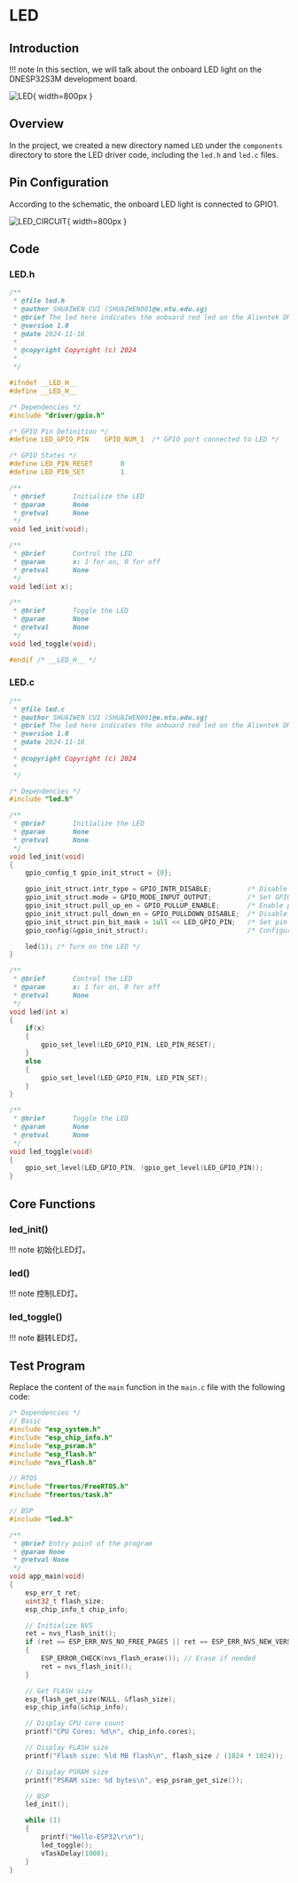 # LED

## Introduction

!!! note
    In this section, we will talk about the onboard LED light on the DNESP32S3M development board.

![LED](LED.png){ width=800px }

## Overview

In the project, we created a new directory named `LED` under the `components` directory to store the LED driver code, including the `led.h` and `led.c` files.

## Pin Configuration

According to the schematic, the onboard LED light is connected to GPIO1.

![LED_CIRCUIT](LED_CIRCUIT.png){ width=800px }

## Code

### LED.h
    
```c
/**
 * @file led.h
 * @author SHUAIWEN CUI (SHUAIWEN001@e.ntu.edu.sg)
 * @brief The led here indicates the onboard red led on the Alientek DNESP32S3M minimal development board.
 * @version 1.0
 * @date 2024-11-16
 * 
 * @copyright Copyright (c) 2024
 * 
 */

#ifndef __LED_H__
#define __LED_H__

/* Dependencies */
#include "driver/gpio.h"

/* GPIO Pin Definition */
#define LED_GPIO_PIN    GPIO_NUM_1  /* GPIO port connected to LED */

/* GPIO States */
#define LED_PIN_RESET       0
#define LED_PIN_SET         1

/**
 * @brief       Initialize the LED
 * @param       None
 * @retval      None
 */
void led_init(void);

/**
 * @brief       Control the LED
 * @param       x: 1 for on, 0 for off
 * @retval      None
 */
void led(int x);

/**
 * @brief       Toggle the LED
 * @param       None
 * @retval      None
 */
void led_toggle(void);

#endif /* __LED_H__ */

```

### LED.c

```c
/**
 * @file led.c
 * @author SHUAIWEN CUI (SHUAIWEN001@e.ntu.edu.sg)
 * @brief The led here indicates the onboard red led on the Alientek DNESP32S3M minimal development board.
 * @version 1.0
 * @date 2024-11-16
 * 
 * @copyright Copyright (c) 2024
 * 
 */

/* Dependencies */
#include "led.h"

/**
 * @brief       Initialize the LED
 * @param       None
 * @retval      None
 */
void led_init(void)
{
    gpio_config_t gpio_init_struct = {0};

    gpio_init_struct.intr_type = GPIO_INTR_DISABLE;         /* Disable GPIO interrupt */
    gpio_init_struct.mode = GPIO_MODE_INPUT_OUTPUT;         /* Set GPIO mode to input-output */
    gpio_init_struct.pull_up_en = GPIO_PULLUP_ENABLE;       /* Enable pull-up resistor */
    gpio_init_struct.pull_down_en = GPIO_PULLDOWN_DISABLE;  /* Disable pull-down resistor */
    gpio_init_struct.pin_bit_mask = 1ull << LED_GPIO_PIN;   /* Set pin bit mask for the configured pin */
    gpio_config(&gpio_init_struct);                         /* Configure GPIO */

    led(1); /* Turn on the LED */
}

/**
 * @brief       Control the LED
 * @param       x: 1 for on, 0 for off
 * @retval      None
 */
void led(int x)
{
    if(x)
    {
        gpio_set_level(LED_GPIO_PIN, LED_PIN_RESET);
    }
    else
    {
        gpio_set_level(LED_GPIO_PIN, LED_PIN_SET);
    }
}

/**
 * @brief       Toggle the LED
 * @param       None
 * @retval      None
 */
void led_toggle(void)
{
    gpio_set_level(LED_GPIO_PIN, !gpio_get_level(LED_GPIO_PIN));
}
```

## Core Functions

### led_init()

!!! note
    初始化LED灯。

### led()

!!! note
    控制LED灯。

### led_toggle()

!!! note
    翻转LED灯。

## Test Program

Replace the content of the `main` function in the `main.c` file with the following code:

```c
/* Dependencies */
// Basic
#include "esp_system.h"
#include "esp_chip_info.h"
#include "esp_psram.h"
#include "esp_flash.h"
#include "nvs_flash.h"

// RTOS
#include "freertos/FreeRTOS.h"
#include "freertos/task.h"

// BSP
#include "led.h"

/**
 * @brief Entry point of the program
 * @param None
 * @retval None
 */
void app_main(void)
{
    esp_err_t ret;
    uint32_t flash_size;
    esp_chip_info_t chip_info;

    // Initialize NVS
    ret = nvs_flash_init();
    if (ret == ESP_ERR_NVS_NO_FREE_PAGES || ret == ESP_ERR_NVS_NEW_VERSION_FOUND)
    {
        ESP_ERROR_CHECK(nvs_flash_erase()); // Erase if needed
        ret = nvs_flash_init();
    }

    // Get FLASH size
    esp_flash_get_size(NULL, &flash_size);
    esp_chip_info(&chip_info);

    // Display CPU core count
    printf("CPU Cores: %d\n", chip_info.cores);

    // Display FLASH size
    printf("Flash size: %ld MB flash\n", flash_size / (1024 * 1024));

    // Display PSRAM size
    printf("PSRAM size: %d bytes\n", esp_psram_get_size());

    // BSP
    led_init(); 

    while (1)
    {
        printf("Hello-ESP32\r\n");
        led_toggle();
        vTaskDelay(1000);
    }
}
```